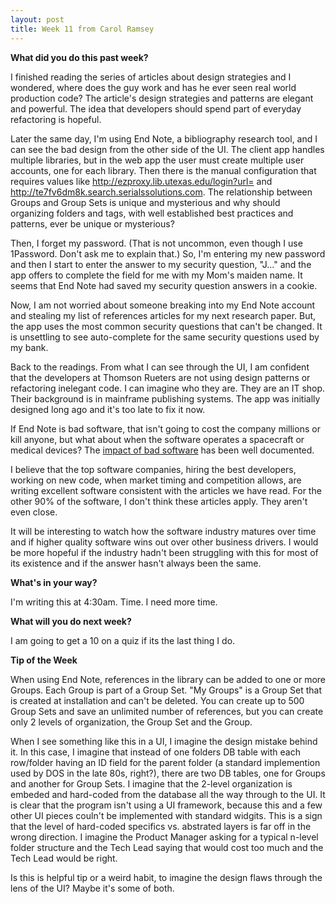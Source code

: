 ```yaml
---
layout: post
title: Week 11 from Carol Ramsey
---
```


**What did you do this past week?**

I finished reading the series of articles about design strategies and I wondered, where does the guy work and has he ever seen real world production code? The article's design strategies and patterns are elegant and powerful. The idea that developers should spend part of everyday refactoring is hopeful. 

Later the same day, I'm using End Note, a bibliography research tool, and I can see the bad design from the other side of the UI. The client app handles multiple libraries, but in the web app the user must create multiple user accounts, one for each library. Then there is the manual configuration that requires values like http://ezproxy.lib.utexas.edu/login?url= and http://te7fv6dm8k.search.serialssolutions.com. The relationship between Groups and Group Sets is unique and mysterious and why should organizing folders and tags, with well established best practices and patterns, ever be unique or mysterious?

Then, I forget my password. (That is not uncommon, even though I use 1Password. Don't ask me to explain that.) So, I'm entering my new password and then I start to enter the answer to my security question, "J..." and the app offers to complete the field for me with my Mom's maiden name. It seems that End Note had saved my security question answers in a cookie. 

Now, I am not worried about someone breaking into my End Note account and stealing my list of references articles for my next research paper. But, the app uses the most common security questions that can't be changed. It is unsettling to see auto-complete for the same security questions used by my bank. 

Back to the readings. From what I can see through the UI, I am confident that the developers at Thomson Rueters are not using design patterns or refactoring inelegant code. I can imagine who they are. They are an IT shop. Their background is in mainframe publishing systems. The app was initially designed long ago and it's too late to fix it now. 

If End Note is bad software, that isn't going to cost the company millions or kill anyone, but what about when the software operates a spacecraft or medical devices? The <a href ="https://www.technologyreview.com/s/401594/why-software-is-so-bad/">impact of bad software</a> has been well documented. 

I believe that the top software companies, hiring the best developers, working on new code, when market timing and competition allows, are writing excellent software consistent with the articles we have read. For the other 90% of the software, I don't think these articles apply. They aren't even close. 

It will be interesting to watch how the software industry matures over time and if higher quality software wins out over other business drivers. I would be more hopeful if the industry hadn't been struggling with this for most of its existence and if the answer hasn't always been the same. 

**What's in your way?**

I'm writing this at 4:30am. Time. I need more time.  

**What will you do next week?** 

I am going to get a 10 on a quiz if its the last thing I do. 

**Tip of the Week**

When using End Note, references in the library can be added to one or more Groups. Each Group is part of a Group Set. "My Groups" is a Group Set that is created at installation and can't be deleted.  You can create up to 500 Group Sets and save an unlimited number of references, but you can create only 2 levels of organization, the Group Set and the Group. 

When I see something like this in a UI, I imagine the design mistake behind it. In this case, I imagine that instead of one folders DB table with each row/folder having an ID field for the parent folder (a standard implemention used by DOS in the late 80s, right?), there are two DB tables, one for Groups and another for Group Sets. I imagine that the 2-level organization is embeded and hard-coded from the database all the way through to the UI. It is clear that the program isn't using a UI framework, because this and a few other UI pieces couln't be implemented with standard widgits. This is a sign that the level of hard-coded specifics vs. abstrated layers is far off in the wrong direction. I imagine the Product Manager asking for a typical n-level folder structure and the Tech Lead saying that would cost too much and the Tech Lead would be right. 

Is this is helpful tip or a weird habit, to imagine the design flaws through the lens of the UI? Maybe it's some of both. 


 
